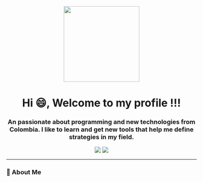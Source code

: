 <!--
**DuvanGB/DuvanGB** is a ✨ _special_ ✨ repository because its `README.md` (this file) appears on your GitHub profile.
Here are some ideas to get you started:

- 🔭 I’m currently working on ...
- 🌱 I’m currently learning ...
- 👯 I’m looking to collaborate on ...
- 🤔 I’m looking for help with ...
- 💬 Ask me about ...
- 📫 How to reach me: ...
- 😄 Pronouns: ...
- ⚡ Fun fact: ...
-->

<div id = "header" align = "center">
  <img src = "https://media.giphy.com/media/5ntdy5Ban1dIY/giphy.gif" width = "200" />
  <h1 align = "center"> Hi 😄, Welcome to my profile !!!</h1>
    <h3 align = "center"> An passionate about programming and new technologies from Colombia. I like to learn and get new tools that help me define strategies in my field. </h3>
</div>

<div align = "center">
  <a href = "https://www.linkedin.com/in/duvan-galvis-a45308260/" target = "_blank"><img src = "https://img.shields.io/badge/LinkedIn-0077B5?style=for-the-badge&logo=linkedin&logoColor=white" target = "_blank"></a>
  <a href = "mailto:duvangalvis14@gmail.com" target = "_blank"><img src = "https://img.shields.io/badge/Gmail-D14836?style=for-the-badge&logo=gmail&logoColor=white" target = "_blank"></a>
</div>

---
### 💪 About Me

